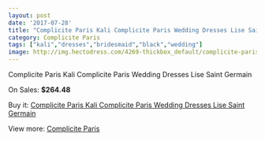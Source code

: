 ```yaml
---
layout: post
date: '2017-07-28'
title: "Complicite Paris Kali Complicite Paris Wedding Dresses Lise Saint Germain"
category: Complicite Paris
tags: ["kali","dresses","bridesmaid","black","wedding"]
image: http://img.hectodress.com/4269-thickbox_default/complicite-paris-kali-complicite-paris-wedding-dresses-lise-saint-germain.jpg
---
```

Complicite Paris Kali Complicite Paris Wedding Dresses Lise Saint Germain

On Sales: **$264.48**
<a href="https://www.hectodress.com/complicite-paris/2199-complicite-paris-kali-complicite-paris-wedding-dresses-lise-saint-germain.html"><amp-img layout="responsive" width="600" height="600" src="//img.hectodress.com/4269-thickbox_default/complicite-paris-kali-complicite-paris-wedding-dresses-lise-saint-germain.jpg" alt="Complicite Paris Kali Complicite Paris Wedding Dresses Lise Saint Germain 0" /></a>

Buy it: [Complicite Paris Kali Complicite Paris Wedding Dresses Lise Saint Germain](https://www.hectodress.com/complicite-paris/2199-complicite-paris-kali-complicite-paris-wedding-dresses-lise-saint-germain.html "Complicite Paris Kali Complicite Paris Wedding Dresses Lise Saint Germain")

View more: [Complicite Paris](https://www.hectodress.com/37-complicite-paris "Complicite Paris")